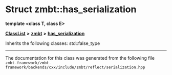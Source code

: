 

# Struct zmbt::has\_serialization

**template &lt;class T, class E&gt;**



[**ClassList**](annotated.md) **>** [**zmbt**](namespacezmbt.md) **>** [**has\_serialization**](structzmbt_1_1has__serialization.md)








Inherits the following classes: std::false_type































































------------------------------
The documentation for this class was generated from the following file `zmbt-framework/zmbt-framework/backends/cxx/include/zmbt/reflect/serialization.hpp`

